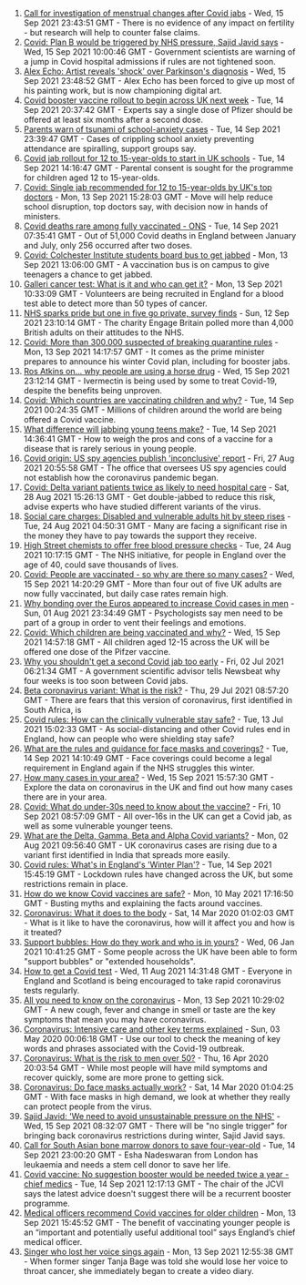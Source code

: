 1. [Call for investigation of menstrual changes after Covid jabs](https://www.bbc.co.uk/news/health-58573593?at_medium=RSS&at_campaign=KARANGA) - Wed, 15 Sep 2021 23:43:51 GMT - There is no evidence of any impact on fertility - but research will help to counter false claims.
2. [Covid: Plan B would be triggered by NHS pressure, Sajid Javid says](https://www.bbc.co.uk/news/uk-58566235?at_medium=RSS&at_campaign=KARANGA) - Wed, 15 Sep 2021 10:00:46 GMT - Government scientists are warning of a jump in Covid hospital admissions if rules are not tightened soon.
3. [Alex Echo: Artist reveals 'shock' over Parkinson's diagnosis](https://www.bbc.co.uk/news/entertainment-arts-58473948?at_medium=RSS&at_campaign=KARANGA) - Wed, 15 Sep 2021 23:48:52 GMT - Alex Echo has been forced to give up most of his painting work, but is now championing digital art.
4. [Covid booster vaccine rollout to begin across UK next week](https://www.bbc.co.uk/news/health-58550833?at_medium=RSS&at_campaign=KARANGA) - Tue, 14 Sep 2021 20:37:42 GMT - Experts say a single dose of Pfizer should be offered at least six months after a second dose.
5. [Parents warn of tsunami of school-anxiety cases](https://www.bbc.co.uk/news/education-58474418?at_medium=RSS&at_campaign=KARANGA) - Tue, 14 Sep 2021 23:39:47 GMT - Cases of crippling school anxiety preventing attendance are spiralling, support groups say.
6. [Covid jab rollout for 12 to 15-year-olds to start in UK schools](https://www.bbc.co.uk/news/uk-58552769?at_medium=RSS&at_campaign=KARANGA) - Tue, 14 Sep 2021 14:16:47 GMT - Parental consent is sought for the programme for children aged 12 to 15-year-olds.
7. [Covid: Single jab recommended for 12 to 15-year-olds by UK's top doctors](https://www.bbc.co.uk/news/health-58547659?at_medium=RSS&at_campaign=KARANGA) - Mon, 13 Sep 2021 15:28:03 GMT - Move will help reduce school disruption, top doctors say, with decision now in hands of ministers.
8. [Covid deaths rare among fully vaccinated - ONS](https://www.bbc.co.uk/news/health-58545548?at_medium=RSS&at_campaign=KARANGA) - Tue, 14 Sep 2021 07:35:41 GMT - Out of 51,000 Covid deaths in England between January and July, only 256 occurred after two doses.
9. [Covid: Colchester Institute students board bus to get jabbed](https://www.bbc.co.uk/news/uk-england-essex-58544624?at_medium=RSS&at_campaign=KARANGA) - Mon, 13 Sep 2021 13:06:00 GMT - A vaccination bus is on campus to give teenagers a chance to get jabbed.
10. [Galleri cancer test: What is it and who can get it?](https://www.bbc.co.uk/news/health-58544874?at_medium=RSS&at_campaign=KARANGA) - Mon, 13 Sep 2021 10:33:09 GMT - Volunteers are being recruited in England for a blood test able to detect more than 50 types of cancer.
11. [NHS sparks pride but one in five go private, survey finds](https://www.bbc.co.uk/news/uk-58517295?at_medium=RSS&at_campaign=KARANGA) - Sun, 12 Sep 2021 23:10:14 GMT - The charity Engage Britain polled more than 4,000 British adults on their attitudes to the NHS.
12. [Covid: More than 300,000 suspected of breaking quarantine rules](https://www.bbc.co.uk/news/uk-politics-58517123?at_medium=RSS&at_campaign=KARANGA) - Mon, 13 Sep 2021 14:17:57 GMT - It comes as the prime minister prepares to announce his winter Covid plan, including for booster jabs.
13. [Ros Atkins on... why people are using a horse drug](https://www.bbc.co.uk/news/world-58569849?at_medium=RSS&at_campaign=KARANGA) - Wed, 15 Sep 2021 23:12:14 GMT - Ivermectin is being used by some to treat Covid-19, despite the benefits being unproven.
14. [Covid: Which countries are vaccinating children and why?](https://www.bbc.co.uk/news/health-58516207?at_medium=RSS&at_campaign=KARANGA) - Tue, 14 Sep 2021 00:24:35 GMT - Millions of children around the world are being offered a Covid vaccine.
15. [What difference will jabbing young teens make?](https://www.bbc.co.uk/news/health-58423152?at_medium=RSS&at_campaign=KARANGA) - Tue, 14 Sep 2021 14:36:41 GMT - How to weigh the pros and cons of a vaccine for a disease that is rarely serious in young people.
16. [Covid origin: US spy agencies publish 'inconclusive' report](https://www.bbc.co.uk/news/world-us-canada-58361211?at_medium=RSS&at_campaign=KARANGA) - Fri, 27 Aug 2021 20:55:58 GMT - The office that oversees US spy agencies could not establish how the coronavirus pandemic began.
17. [Covid: Delta variant patients twice as likely to need hospital care](https://www.bbc.co.uk/news/health-58354342?at_medium=RSS&at_campaign=KARANGA) - Sat, 28 Aug 2021 15:26:13 GMT - Get double-jabbed to reduce this risk, advise experts who have studied different variants of the virus.
18. [Social care charges: Disabled and vulnerable adults hit by steep rises](https://www.bbc.co.uk/news/uk-58259678?at_medium=RSS&at_campaign=KARANGA) - Tue, 24 Aug 2021 04:50:31 GMT - Many are facing a significant rise in the money they have to pay towards the support they receive.
19. [High Street chemists to offer free blood pressure checks](https://www.bbc.co.uk/news/health-58315015?at_medium=RSS&at_campaign=KARANGA) - Tue, 24 Aug 2021 10:17:15 GMT - The NHS initiative, for people in England over the age of 40, could save thousands of lives.
20. [Covid: People are vaccinated - so why are there so many cases?](https://www.bbc.co.uk/news/health-55045639?at_medium=RSS&at_campaign=KARANGA) - Wed, 15 Sep 2021 14:20:29 GMT - More than four out of five UK adults are now fully vaccinated, but daily case rates remain high.
21. [Why bonding over the Euros appeared to increase Covid cases in men](https://www.bbc.co.uk/news/health-58015593?at_medium=RSS&at_campaign=KARANGA) - Sun, 01 Aug 2021 23:34:49 GMT - Psychologists say men need to be part of a group in order to vent their feelings and emotions.
22. [Covid: Which children are being vaccinated and why?](https://www.bbc.co.uk/news/health-57888429?at_medium=RSS&at_campaign=KARANGA) - Wed, 15 Sep 2021 14:57:18 GMT - All children aged 12-15 across the UK will be offered one dose of the Pifzer vaccine.
23. [Why you shouldn't get a second Covid jab too early](https://www.bbc.co.uk/news/newsbeat-57682233?at_medium=RSS&at_campaign=KARANGA) - Fri, 02 Jul 2021 06:21:34 GMT - A government scientific advisor tells Newsbeat why four weeks is too soon between Covid jabs.
24. [Beta coronavirus variant: What is the risk?](https://www.bbc.co.uk/news/health-55534727?at_medium=RSS&at_campaign=KARANGA) - Thu, 29 Jul 2021 08:57:20 GMT - There are fears that this version of coronavirus, first identified in South Africa, is
25. [Covid rules: How can the clinically vulnerable stay safe?](https://www.bbc.co.uk/news/health-51997151?at_medium=RSS&at_campaign=KARANGA) - Tue, 13 Jul 2021 15:02:33 GMT - As social-distancing and other Covid rules end in England, how can people who were shielding stay safe?
26. [What are the rules and guidance for face masks and coverings?](https://www.bbc.co.uk/news/health-51205344?at_medium=RSS&at_campaign=KARANGA) - Tue, 14 Sep 2021 14:10:49 GMT - Face coverings could become a legal requirement in England again if the NHS struggles this winter.
27. [How many cases in your area?](https://www.bbc.co.uk/news/uk-51768274?at_medium=RSS&at_campaign=KARANGA) - Wed, 15 Sep 2021 15:57:30 GMT - Explore the data on coronavirus in the UK and find out how many cases there are in your area.
28. [Covid: What do under-30s need to know about the vaccine?](https://www.bbc.co.uk/news/health-57273875?at_medium=RSS&at_campaign=KARANGA) - Fri, 10 Sep 2021 08:57:09 GMT - All over-16s in the UK can get a Covid jab, as well as some vulnerable younger teens.
29. [What are the Delta, Gamma, Beta and Alpha Covid variants?](https://www.bbc.co.uk/news/health-55659820?at_medium=RSS&at_campaign=KARANGA) - Mon, 02 Aug 2021 09:56:40 GMT - UK coronavirus cases are rising due to a variant first identified in India that spreads more easily.
30. [Covid rules: What's in England's 'Winter Plan'?](https://www.bbc.co.uk/news/explainers-52530518?at_medium=RSS&at_campaign=KARANGA) - Tue, 14 Sep 2021 15:45:19 GMT - Lockdown rules have changed across the UK, but some restrictions remain in place.
31. [How do we know Covid vaccines are safe?](https://www.bbc.co.uk/news/health-55056016?at_medium=RSS&at_campaign=KARANGA) - Mon, 10 May 2021 17:16:50 GMT - Busting myths and explaining the facts around vaccines.
32. [Coronavirus: What it does to the body](https://www.bbc.co.uk/news/health-51214864?at_medium=RSS&at_campaign=KARANGA) - Sat, 14 Mar 2020 01:02:03 GMT - What is it like to have the coronavirus, how will it affect you and how is it treated?
33. [Support bubbles: How do they work and who is in yours?](https://www.bbc.co.uk/news/health-52637354?at_medium=RSS&at_campaign=KARANGA) - Wed, 06 Jan 2021 10:41:25 GMT - Some people across the UK have been able to form "support bubbles" or "extended households".
34. [How to get a Covid test](https://www.bbc.co.uk/news/health-51943612?at_medium=RSS&at_campaign=KARANGA) - Wed, 11 Aug 2021 14:31:48 GMT - Everyone in England and Scotland is being encouraged to take rapid coronavirus tests regularly.
35. [All you need to know on the coronavirus](https://www.bbc.co.uk/news/health-51048366?at_medium=RSS&at_campaign=KARANGA) - Mon, 13 Sep 2021 10:29:02 GMT - A new cough, fever and change in smell or taste are the key symptoms that mean you may have coronavirus.
36. [Coronavirus: Intensive care and other key terms explained](https://www.bbc.co.uk/news/health-52182658?at_medium=RSS&at_campaign=KARANGA) - Sun, 03 May 2020 00:06:18 GMT - Use our tool to check the meaning of key words and phrases associated with the Covid-19 outbreak.
37. [Coronavirus: What is the risk to men over 50?](https://www.bbc.co.uk/news/health-52197594?at_medium=RSS&at_campaign=KARANGA) - Thu, 16 Apr 2020 20:03:54 GMT - While most people will have mild symptoms and recover quickly, some are more prone to getting sick.
38. [Coronavirus: Do face masks actually work?](https://www.bbc.co.uk/news/health-51881555?at_medium=RSS&at_campaign=KARANGA) - Sat, 14 Mar 2020 01:04:25 GMT - With face masks in high demand, we look at whether they really can protect people from the virus.
39. [Sajid Javid: 'We need to avoid unsustainable pressure on the NHS'](https://www.bbc.co.uk/news/uk-58569846?at_medium=RSS&at_campaign=KARANGA) - Wed, 15 Sep 2021 08:32:07 GMT - There will be "no single trigger" for bringing back coronavirus restrictions during winter, Sajid Javid says.
40. [Call for South Asian bone marrow donors to save four-year-old](https://www.bbc.co.uk/news/uk-58551967?at_medium=RSS&at_campaign=KARANGA) - Tue, 14 Sep 2021 23:00:20 GMT - Esha Nadeswaran from London has leukaemia and needs a stem cell donor to save her life.
41. [Covid vaccine: No suggestion booster would be needed twice a year - chief medics](https://www.bbc.co.uk/news/uk-58555514?at_medium=RSS&at_campaign=KARANGA) - Tue, 14 Sep 2021 12:17:13 GMT - The chair of the JCVI says the latest advice doesn't suggest there will be a recurrent booster programme.
42. [Medical officers recommend Covid vaccines for older children](https://www.bbc.co.uk/news/uk-politics-58548620?at_medium=RSS&at_campaign=KARANGA) - Mon, 13 Sep 2021 15:45:52 GMT - The benefit of vaccinating younger people is an “important and potentially useful additional tool” says England’s chief medical officer.
43. [Singer who lost her voice sings again](https://www.bbc.co.uk/news/uk-58543717?at_medium=RSS&at_campaign=KARANGA) - Mon, 13 Sep 2021 12:55:38 GMT - When former singer Tanja Bage was told she would lose her voice to throat cancer, she immediately began to create a video diary.
